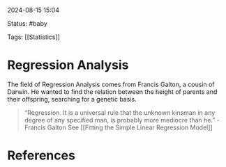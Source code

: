 2024-08-15 15:04

Status: #baby 

Tags: [[Statistics]]

# Regression Analysis
The field of Regression Analysis comes from Francis Galton, a cousin of Darwin. He wanted to find the relation between the height of parents and their offspring, searching for a genetic basis.
> “Regression. It is a universal rule that the unknown kinsman in any degree of any specified man, is probably more mediocre than he.” - Francis Galton
> See [[Fitting the Simple Linear Regression Model]]

# References